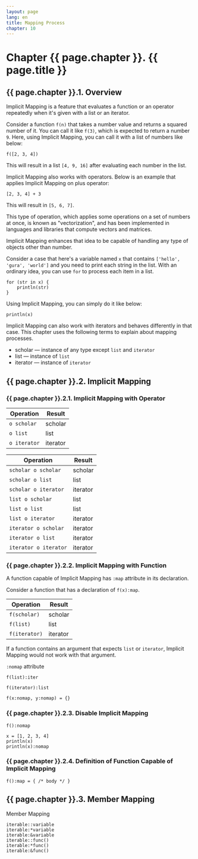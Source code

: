 ```yaml
---
layout: page
lang: en
title: Mapping Process
chapter: 10
---
```


# Chapter {{ page.chapter }}. {{ page.title }}

## {{ page.chapter }}.1. Overview

Implicit Mapping is a feature that evaluates a function or an operator repeatedly
when it's given with a list or an iterator.

Consider a function `f(n)` that takes a number value and returns a squared number of it.
You can call it like `f(3)`, which is expected to return a number `9`.
Here, using Implicit Mapping, you can call it with a list of numbers like below:

    f([2, 3, 4])

This will result in a list `[4, 9, 16]` after evaluating each number in the list.

Implicit Mapping also works with operators.
Below is an example that applies Implicit Mapping on plus operator:

    [2, 3, 4] + 3

This will result in `[5, 6, 7]`.

This type of operation,
which applies some operations on a set of numbers at once,
is known as "vectorization", and has been implemented in languages and libraries
that compute vectors and matrices.

Implicit Mapping enhances that idea
to be capable of handling any type of objects other than number.

Consider a case that here's a variable named `x` that contains
`['hello', 'gura', 'world']` and you need to print each string in the list.
With an ordinary idea, you can use `for` to process each item in a list.

    for (str in x) {
        println(str)
    }

Using Implicit Mapping, you can simply do it like below:

    println(x)

Implicit Mapping can also work with iterators and behaves differently in that case.
This chapter uses the following terms to explain about mapping processes.

* scholar &mdash; instance of any type except `list` and `iterator`
* list &mdash; instance of `list`
* iterator &mdash; instance of `iterator`


## {{ page.chapter }}.2. Implicit Mapping


### {{ page.chapter }}.2.1. Implicit Mapping with Operator


Operation    | Result
-------------|----------------
`o scholar`  | scholar
`o list`     | list
`o iterator` | iterator

Operation             | Result
----------------------|----------------
`scholar o scholar`   | scholar
`scholar o list`      | list
`scholar o iterator`  | iterator
`list o scholar`      | list
`list o list`         | list
`list o iterator`     | iterator
`iterator o scholar`  | iterator
`iterator o list`     | iterator
`iterator o iterator` | iterator


### {{ page.chapter }}.2.2. Implicit Mapping with Function

A function capable of Implicit Mapping has `:map` attribute in its declaration.

Consider a function that has a declaration of `f(x):map`.

Operation     | Result
--------------|----------------
`f(scholar)`  | scholar
`f(list)`     | list
`f(iterator)` | iterator

If a function contains an argument that expects `list` or `iterator`,
Implicit Mapping would not work with that argument.

`:nomap` attribute

`f(list):iter`
    
`f(iterator):list`


    f(x:nomap, y:nomap) = {}

### {{ page.chapter }}.2.3. Disable Implicit Mapping

    f():nomap
    
    x = [1, 2, 3, 4]
    println(x)
    println(x):nomap

### {{ page.chapter }}.2.4. Definition of Function Capable of Implicit Mapping

    f():map = { /* body */ }

## {{ page.chapter }}.3. Member Mapping

Member Mapping

    iterable::variable
    iterable:*variable
    iterable:&variable
    iterable::func()
    iterable:*func()
    iterable:&func()
    
    
